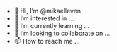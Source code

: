 - 👋 Hi, I’m @mikaelleven
- 👀 I’m interested in ...
- 🌱 I’m currently learning ...
- 💞️ I’m looking to collaborate on ...
- 📫 How to reach me ...

<!---
mikaelleven/mikaelleven is a ✨ special ✨ repository because its `README.md` (this file) appears on your GitHub profile.
You can click the Preview link to take a look at your changes.
--->
